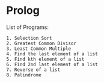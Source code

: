 # Prolog

List of Programs:

	1. Selection Sort
	2. Greatest Common Divisor
	3. Least Common Multiple
	4. Find the last element of a list
	5. Find kth element of a list
	6. Find 2nd last element of a list
	7. Reverse of a list
	8. Palindrome
